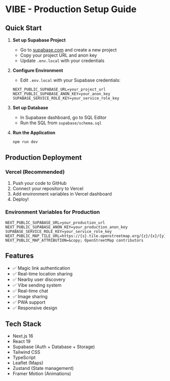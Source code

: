 # VIBE - Production Setup Guide

## Quick Start

1. **Set up Supabase Project**
   - Go to [supabase.com](https://supabase.com) and create a new project
   - Copy your project URL and anon key
   - Update `.env.local` with your credentials

2. **Configure Environment**
   - Edit `.env.local` with your Supabase credentials:
   ```
   NEXT_PUBLIC_SUPABASE_URL=your_project_url
   NEXT_PUBLIC_SUPABASE_ANON_KEY=your_anon_key
   SUPABASE_SERVICE_ROLE_KEY=your_service_role_key
   ```

3. **Set up Database**
   - In Supabase dashboard, go to SQL Editor
   - Run the SQL from `supabase/schema.sql`

4. **Run the Application**
   ```bash
   npm run dev
   ```

## Production Deployment

### Vercel (Recommended)
1. Push your code to GitHub
2. Connect your repository to Vercel
3. Add environment variables in Vercel dashboard
4. Deploy!

### Environment Variables for Production
```
NEXT_PUBLIC_SUPABASE_URL=your_production_url
NEXT_PUBLIC_SUPABASE_ANON_KEY=your_production_anon_key
SUPABASE_SERVICE_ROLE_KEY=your_service_role_key
NEXT_PUBLIC_MAP_TILE_URL=https://{s}.tile.openstreetmap.org/{z}/{x}/{y}.png
NEXT_PUBLIC_MAP_ATTRIBUTION=&copy; OpenStreetMap contributors
```

## Features
- ✅ Magic link authentication
- ✅ Real-time location sharing
- ✅ Nearby user discovery
- ✅ Vibe sending system
- ✅ Real-time chat
- ✅ Image sharing
- ✅ PWA support
- ✅ Responsive design

## Tech Stack
- Next.js 16
- React 19
- Supabase (Auth + Database + Storage)
- Tailwind CSS
- TypeScript
- Leaflet (Maps)
- Zustand (State management)
- Framer Motion (Animations)
